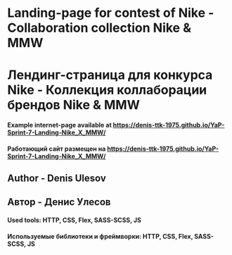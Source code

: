 # Landing-page for contest of Nike - Collaboration collection Nike & MMW
# Лендинг-страница для конкурса Nike - Коллекция коллаборации брендов Nike & MMW

#### Example internet-page available at https://denis-ttk-1975.github.io/YaP-Sprint-7-Landing-Nike_X_MMW/
#### Работающий сайт размещен на https://denis-ttk-1975.github.io/YaP-Sprint-7-Landing-Nike_X_MMW/

## Author - Denis Ulesov
## Автор - Денис Улесов

#### Used tools: HTTP, CSS, Flex, SASS-SCSS, JS
#### Используемые библиотеки и фреймворки: HTTP, CSS, Flex, SASS-SCSS, JS


